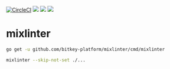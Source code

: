 [![CircleCI](https://circleci.com/gh/bitkey-platform/mixlinter.svg?style=svg)](https://circleci.com/gh/bitkey-platform/mixlinter)
[![](https://images.microbadger.com/badges/image/bitkeyplatform/mixlinter.svg)](https://microbadger.com/images/bitkeyplatform/mixlinter "Get your own image badge on microbadger.com")
[![](https://images.microbadger.com/badges/version/bitkeyplatform/mixlinter.svg)](https://microbadger.com/images/bitkeyplatform/mixlinter "Get your own version badge on microbadger.com")
[![](https://images.microbadger.com/badges/commit/bitkeyplatform/mixlinter.svg)](https://microbadger.com/images/bitkeyplatform/mixlinter "Get your own commit badge on microbadger.com")

# mixlinter

```bash
go get -u github.com/bitkey-platform/mixlinter/cmd/mixlinter
```

```bash
mixlinter --skip-not-set ./...
```
